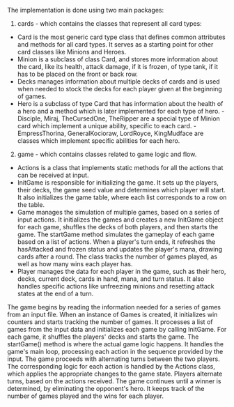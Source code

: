 The implementation is done using two main packages:

1. cards - which contains the classes that represent all card types:
- Card is the most generic card type class that defines common attributes and methods for all card types. It serves as 
a starting point for other card classes like Minions and Heroes.
- Minion is a subclass of class Card, and stores more information about the card, like its health, attack damage, if it 
is frozen, of type tank, if it has to be placed on the front or back row.
- Decks manages information about multiple decks of cards and is used when needed to stock the decks for each player 
given at the beginning of games.
- Hero is a subclass of type Card that has information about the health of a hero and a method which is later 
implemented for each type of hero.
-Disciple, Miraj, TheCursedOne, TheRipper are a special type of Minion card which implement a unique ability, specific 
to each card.
-EmpressThorina, GeneralKocioraw, LordRoyce, KingMudface are classes which implement specific abilities for each hero.

  
2. game - which contains classes related to game logic and flow.
- Actions is a class that implements static methods for all the actions that can be received at input.
- InitGame is responsible for initializing the game. It sets up the players, their decks, the game seed value and 
determines which player will start. It also initializes the game table, where each list corresponds to a row on the 
table.
- Game manages the simulation of multiple games, based on a series of input actions. It initializes the games and 
creates a new InitGame object for each game, shuffles the decks of both players, and then starts the game. The 
startGame method simulates the gameplay of each game based on a list of actions. When a player's turn ends, it 
refreshes the hasAttacked and frozen status and updates the player's mana, drawing cards after a round. The class 
tracks the number of games played, as well as how many wins each player has.
- Player manages the data for each player in the game, such as their hero, decks, current deck, cards in hand, mana, and 
turn status. It also handles specific actions like unfreezing minions and resetting attack states at the end of a 
turn.

The game begins by reading the information needed for a series of games from an input file. When an instance of Games 
is created, it initializes win counters and starts tracking the number of games. It processes a list of games from the 
input data and initializes each game by calling InitGame. For each game, it shuffles the players' decks and starts the game. The startGame() method is where the actual game logic happens. It handles the
game's main loop, processing each action in the sequence provided by the input. The game proceeds with alternating turns
between the two players. The corresponding logic for each action is handled by the Actions class, which applies the
appropriate changes to the game state. Players alternate turns, based on the actions received. 
The game continues until a winner is determined, by eliminating the opponent's hero. It keeps track of the number of 
games played and the wins for each player.
  
